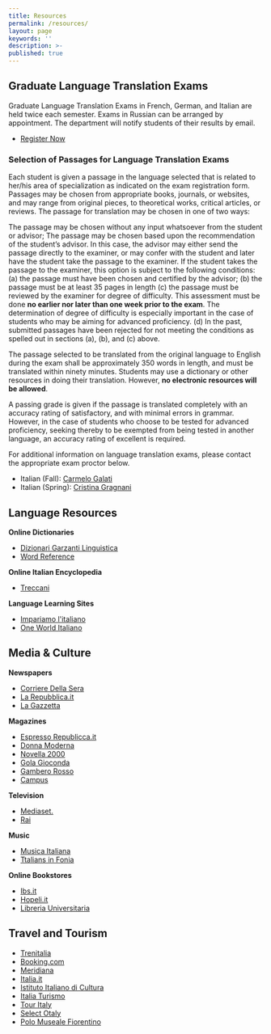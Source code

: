 ```yaml
---
title: Resources
permalink: /resources/
layout: page
keywords: ''
description: >-
published: true
---
```

## Graduate Language Translation Exams
Graduate Language Translation Exams in French, German, and Italian are held twice each semester. Exams in Russian can be arranged by appointment. The department will notify students of their results by email.

- [Register Now](https://form.jotform.com/80604468472157)

### Selection of Passages for Language Translation Exams
Each student is given a passage in the language selected that is related to her/his area of specialization as indicated on the exam registration form. Passages may be chosen from appropriate books, journals, or websites, and may range from original pieces, to theoretical works, critical articles, or reviews. The passage for translation may be chosen in one of two ways:

The passage may be chosen without any input whatsoever from the student or advisor;
The passage may be chosen based upon the recommendation of the student’s advisor. In this case, the advisor may either send the passage directly to the examiner, or may confer with the student and later have the student take the passage to the examiner. If the student takes the passage to the examiner, this option is subject to the following conditions:
(a) the passage must have been chosen and certified by the advisor;
(b) the passage must be at least 35 pages in length
(c) the passage must be reviewed by the examiner for degree of difficulty. This assessment must be done **no earlier nor later than one week prior to the exam**. The determination of degree of difficulty is especially important in the case of students who may be aiming for advanced proficiency.
(d) In the past, submitted passages have been rejected for not meeting the conditions as spelled out in sections (a), (b), and (c) above.

The passage selected to be translated from the original language to English during the exam shall be approximately 350 words in length, and must be translated within ninety minutes. Students may use a dictionary or other resources in doing their translation. However, **no electronic resources will be allowed**. 

A passing grade is given if the passage is translated completely with an accuracy rating of satisfactory, and with minimal errors in grammar. However, in the case of students who choose to be tested for advanced proficiency, seeking thereby to be exempted from being tested in another language, an accuracy rating of excellent is required.

For additional information on language translation exams, please contact the appropriate exam proctor below.

- Italian (Fall): [Carmelo Galati](mailto:cgalati@temple.edu)
- Italian (Spring): [Cristina Gragnani](gragnani@temple.edu) 

## Language Resources

**Online Dictionaries**
- [Dizionari Garzanti Linguistica](www.garzantilinguistica.it)
- [Word Reference](www.wordreference.com)

**Online Italian Encyclopedia**
- [Treccani](www.treccani.it)

**Language Learning Sites**
- [Impariamo l'italiano](www.impariamoitaliano.com)
- [One World Italiano](www.oneworlditaliano.com)

## Media & Culture

**Newspapers**
- [Corriere Della Sera](www.corriere.it)  
- [La Repubblica.it](www.repubblica.it)
- [La Gazzetta](www.gazzetta.it)

**Magazines**
- [Espresso Republicca.it](www.espresso.republicca.it)
- [Donna Moderna](www.donnamoderna.com)
- [Novella 2000](www.novella2000.it)
- [Gola Gioconda](www.golagioconda.it)
- [Gambero Rosso](www.gamberorosso.it)
- [Campus](www.campus.it)

**Television**
- [Mediaset.](www.mediaset.it)
- [Rai](www.rai.it)

**Music**
- [Musica Italiana](www.musicaitaliana.com)
- [Ttalians in Fonia](www.italiansinfonia.com/stations.htm)

**Online Bookstores**
- [Ibs.it](www.ibs.it)
- [Hopeli.it](www.hoepli.it)
- [Libreria Universitaria](www.libreriauniversitaria.it)

## Travel and Tourism
- [Trenitalia](www.trenitalia.com)
- [Booking.com](www.booking.com)
- [Meridiana](www.meridiana.it)
- [Italia.it](www.italia.it)
- [Istituto Italiano di Cultura](www.iicwashington.esteri.it/IIC_Washington)
- [Italia Turismo](www.italiaturismo.com)
- [Tour Italy](www.touritaly.org)
- [Select Otaly](www.selectitaly.com)
- [Polo Museale Fiorentino](www.polomuseale.firenze.it)
